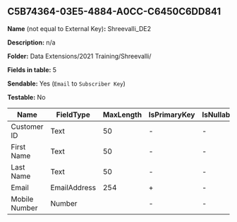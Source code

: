 ## C5B74364-03E5-4884-A0CC-C6450C6DD841

**Name** (not equal to External Key)**:** Shreevalli_DE2

**Description:** n/a

**Folder:** Data Extensions/2021 Training/Shreevalli/

**Fields in table:** 5

**Sendable:** Yes (`Email` to `Subscriber Key`)

**Testable:** No

| Name | FieldType | MaxLength | IsPrimaryKey | IsNullable | DefaultValue |
| --- | --- | --- | --- | --- | --- |
| Customer ID | Text | 50 | - | - |  |
| First Name | Text | 50 | - | - |  |
| Last Name | Text | 50 | - | - |  |
| Email | EmailAddress | 254 | + | - |  |
| Mobile Number | Number |  | - | - |  |
